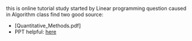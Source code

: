 this is online tutorial study started by Linear programming question caused in Algorithm class
find two good source:
- [Quantitative_Methods.pdf]
- PPT helpful: [here](http://homepage.ntu.edu.tw/~jryanwang/course/Mathematics%20for%20Management%20(undergraduate%20level)/MM_Ch09.pptx)
